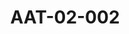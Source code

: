 ---
pid: AAT-02-002
title: AAT-02-002
language: ar
collection: عبد الرحمن علي طه
original_label: 
rights: فدوى علي طه
location_of_original: فدوى علي طه
photographer_or_studio: 
scanned_from: jpeg
_date: '1948'
location: الخرطوم ، البرلمان
description: 'عبد الرحمن على طه وزير المعارف يجيب على اسئلة اعضاء الجمعية التشريعية '
additional_notes: وزير المعارف عبدالرحمن علي طه يجيب على أسئلة اعضاء الجمعية التشريعية
  حول السياسة التعليمية والتوسع في التعليم
permission_display: 'yes'
on_server: 'no'
on_website: 'no'
permalink: "/archive/ar/aat-02-002.html"
layout: photo-page
---